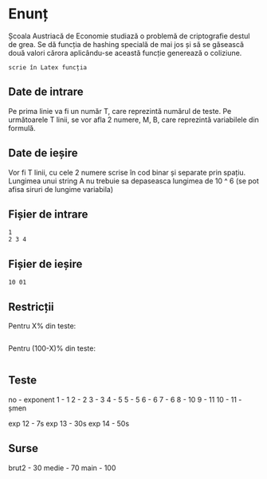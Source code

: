 # Enunț

Școala Austriacă de Economie studiază o problemă de criptografie destul de grea. Se dă funcția de hashing specială de mai jos și să se găsească două valori cărora aplicându-se această funcție generează o coliziune.

```
scrie în Latex funcția
```


## Date de intrare

Pe prima linie va fi un număr T, care reprezintă numărul de teste. Pe următoarele T linii, se vor afla 2 numere, M, B, care reprezintă variabilele din formulă.

## Date de ieșire

Vor fi T linii, cu cele 2 numere scrise în cod binar și separate prin spațiu.
Lungimea unui string A nu trebuie sa depaseasca lungimea de 10 ^ 6 (se pot afisa siruri de lungime variabila)

## Fișier de intrare

```
1
2 3 4
```

## Fișier de ieșire

```
10 01
```

## Restricții

Pentru X% din teste:

```
```

Pentru (100-X)% din teste:

```
```

## Teste
no - exponent
1 - 1
2 - 2
3 - 3
4 - 5
5 - 5
6 - 6
7 - 6
8 - 10
9 - 11
10 - 11 - șmen

exp 12 - 7s
exp 13 - 30s
exp 14 - 50s

## Surse

brut2 - 30
medie - 70
main - 100

